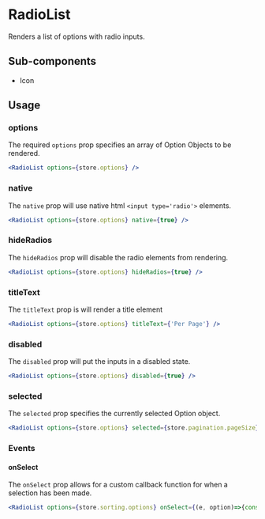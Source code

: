 # RadioList

Renders a list of options with radio inputs.

## Sub-components
- Icon

## Usage

### options
The required `options` prop specifies an array of Option Objects to be rendered.

```jsx
<RadioList options={store.options} />
```

### native
The `native` prop will use native html `<input type='radio'>` elements.

```jsx
<RadioList options={store.options} native={true} />
```

### hideRadios
The `hideRadios` prop will disable the radio elements from rendering.

```jsx
<RadioList options={store.options} hideRadios={true} />
```

### titleText
The `titleText` prop is will render a title element

```jsx
<RadioList options={store.options} titleText={'Per Page'} />
```

### disabled
The `disabled` prop will put the inputs in a disabled state.

```jsx
<RadioList options={store.options} disabled={true} />
```

### selected
The `selected` prop specifies the currently selected Option object. 

```jsx
<RadioList options={store.options} selected={store.pagination.pageSize} />
```

### Events

#### onSelect
The `onSelect` prop allows for a custom callback function for when a selection has been made.

```jsx
<RadioList options={store.sorting.options} onSelect={(e, option)=>{console.log(e, option)}} />
```
